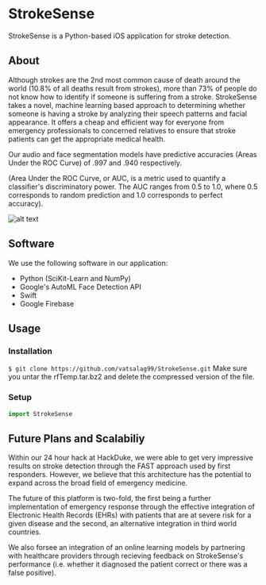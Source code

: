 # StrokeSense
StrokeSense is a Python-based iOS application for stroke detection.

## About
Although strokes are the 2nd most common cause of death around the world (10.8% of all deaths result from strokes), more than 73% of people do not know how to identify if someone is suffering from a stroke. StrokeSense takes a novel, machine learning based approach to determining whether someone is having a stroke by analyzing their speech patterns and facial appearance. It offers a cheap and efficient way for everyone from emergency professionals to concerned relatives to ensure that stroke patients can get the appropriate medical health.

Our audio and face segmentation models have predictive accuracies (Areas Under the ROC Curve) of .997 and .940 respectively.

(Area Under the ROC Curve, or AUC, is a metric used to quantify a classifier's discriminatory power. The AUC ranges from 0.5 to 1.0, where 0.5 corresponds to random prediction and 1.0 corresponds to perfect accuracy).

![alt text](https://github.com/vatsalag99/StrokeSense/blob/master/banner-fast.jpg)

## Software
We use the following software in our application:
* Python (SciKit-Learn and NumPy)
* Google's AutoML Face Detection API
* Swift
* Google Firebase

## Usage
### Installation
`$ git clone https://github.com/vatsalag99/StrokeSense.git`
Make sure you untar the rfTemp.tar.bz2 and delete the compressed version of the file. 

### Setup
```python
import StrokeSense
```

## Future Plans and Scalabiliy
Within our 24 hour hack at HackDuke, we were able to get very impressive results on stroke detection through the FAST approach used by first responders. However, we believe that this architecture has the potential to expand across the broad field of emergency medicine.

The future of this platform is two-fold, the first being a further implementation of emergency response through the effective integration of Electronic Health Records (EHRs) with patients that are at severe risk for a given disease and the second, an alternative integration in third world countries.

We also forsee an integration of an online learning models by partnering with healthcare providers through recieving feedback on StrokeSense's performance (i.e. whether it diagnosed the patient correct or there was a false positive).
